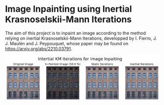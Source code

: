 # Image Inpainting using Inertial Krasnoselskii-Mann Iterations

The aim of this project is to inpaint an image according to the method relying on inertial Krasnoselskii-Mann Iterations, developped by I. Fierro, J. J. Maulén and J. Peypouquet, whose paper may be found on https://arxiv.org/abs/2210.03791. 
    
![png](output.jpeg)
    
